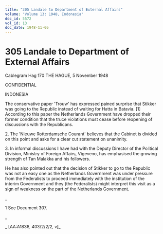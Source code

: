 ```yaml
---
title: "305 Landale to Department of External Affairs"
volume: "Volume 13: 1948, Indonesia"
doc_id: 5572
vol_id: 13
doc_date: 1948-11-05
---
```


# 305 Landale to Department of External Affairs

Cablegram Hag 170 THE HAGUE, 5 November 1948

CONFIDENTIAL

INDONESIA

The conservative paper 'Trouw' has expressed pained surprise that Stikker was going to the Republic instead of waiting for Hatta in Batavia. [1] According to this paper the Netherlands Government have dropped their former condition that the truce violations must cease before reopening of discussions with the Republicans.

2\. The 'Nieuwe Rotterdamsche Courant' believes that the Cabinet is divided on this point and asks for a clear cut statement on unanimity.

3\. In informal discussions I have had with the Deputy Director of the Political Division, Ministry of Foreign Affairs, Vigeveno, has emphasised the growing strength of Tan Malakka and his followers.

He has also pointed out that the decision of Stikker to go to the Republic was not an easy one as the Netherlands Government was under pressure from the Federalists to proceed immediately with the institution of the interim Government and they (the Federalists) might interpret this visit as a sign of weakness on the part of the Netherlands Government.

_

1 See Document 307.

_

_ [AA:A1838, 403/2/2/2, v]_
